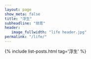 ```yaml
---
layout: page
show_meta: false
title: "浮生"
subheadline: "琐思"
header:
   image_fullwidth: "life header.jpg"
permalink: "/life/"
---
```

{% include list-posts.html tag='浮生' %}
